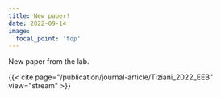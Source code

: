 ```yaml
---
title: New paper!
date: 2022-09-14
image:
  focal_point: 'top'
---
```


New paper from the lab. 

{{< cite page="/publication/journal-article/Tiziani_2022_EEB" view="stream" >}}


<!--more-->

